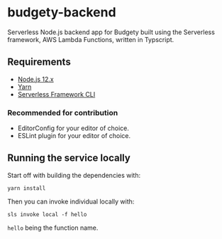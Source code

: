 # budgety-backend

Serverless Node.js backend app for Budgety built using the Serverless framework,
AWS Lambda Functions, written in Typscript.

## Requirements

- [Node.js 12.x](https://nodejs.org/en/download/)
- [Yarn](https://github.com/yarnpkg/yarn)
- [Serverless Framework CLI](https://www.serverless.com/framework/docs/getting-started/)

### Recommended for contribution

- EditorConfig for your editor of choice.
- ESLint plugin for your editor of choice.

## Running the service locally

Start off with building the dependencies with:
```
yarn install
```

Then you can invoke individual locally with:
```
sls invoke local -f hello
```
`hello` being the function name.
